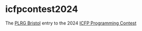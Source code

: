 # icfpcontest2024

The [PLRG Bristol](https://plrg-bristol.github.io/) entry to the 2024 [ICFP Programming Contest](https://icfpcontest2024.github.io/)
